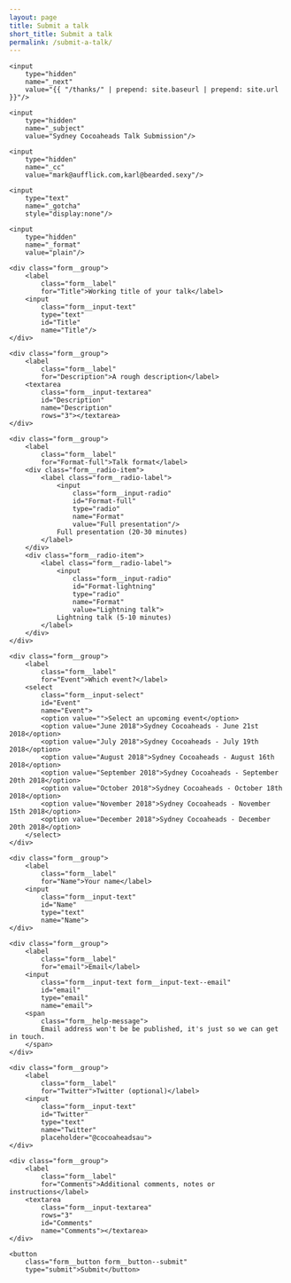 ```yaml
---
layout: page
title: Submit a talk
short_title: Submit a talk
permalink: /submit-a-talk/
---
```


<form
    action="https://formspree.io/karlbowden1+1ozpqfwyhwrszswsdmre@boards.trello.com"
    method="POST"
    class="form">

    <input
        type="hidden"
        name="_next"
        value="{{ "/thanks/" | prepend: site.baseurl | prepend: site.url }}"/>

    <input
        type="hidden"
        name="_subject"
        value="Sydney Cocoaheads Talk Submission"/>

    <input
        type="hidden"
        name="_cc"
        value="mark@aufflick.com,karl@bearded.sexy"/>

    <input
        type="text"
        name="_gotcha"
        style="display:none"/>

    <input
        type="hidden"
        name="_format"
        value="plain"/>

    <div class="form__group">
        <label
            class="form__label"
            for="Title">Working title of your talk</label>
        <input
            class="form__input-text"
            type="text"
            id="Title"
            name="Title"/>
    </div>

    <div class="form__group">
        <label
            class="form__label"
            for="Description">A rough description</label>
        <textarea
            class="form__input-textarea"
            id="Description"
            name="Description"
            rows="3"></textarea>
    </div>

    <div class="form__group">
        <label
            class="form__label"
            for="Format-full">Talk format</label>
        <div class="form__radio-item">
            <label class="form__radio-label">
                <input
                    class="form__input-radio"
                    id="Format-full"
                    type="radio"
                    name="Format"
                    value="Full presentation"/>
                Full presentation (20-30 minutes)
            </label>
        </div>
        <div class="form__radio-item">
            <label class="form__radio-label">
                <input
                    class="form__input-radio"
                    id="Format-lightning"
                    type="radio"
                    name="Format"
                    value="Lightning talk">
                Lightning talk (5-10 minutes)
            </label>
        </div>
    </div>

    <div class="form__group">
        <label
            class="form__label"
            for="Event">Which event?</label>
        <select
            class="form__input-select"
            id="Event"
            name="Event">
            <option value="">Select an upcoming event</option>
            <option value="June 2018">Sydney Cocoaheads - June 21st 2018</option>
            <option value="July 2018">Sydney Cocoaheads - July 19th 2018</option>
            <option value="August 2018">Sydney Cocoaheads - August 16th 2018</option>
            <option value="September 2018">Sydney Cocoaheads - September 20th 2018</option>
            <option value="October 2018">Sydney Cocoaheads - October 18th 2018</option>
            <option value="November 2018">Sydney Cocoaheads - November 15th 2018</option>
            <option value="December 2018">Sydney Cocoaheads - December 20th 2018</option>
        </select>
    </div>

    <div class="form__group">
        <label
            class="form__label"
            for="Name">Your name</label>
        <input
            class="form__input-text"
            id="Name"
            type="text"
            name="Name">
    </div>

    <div class="form__group">
        <label
            class="form__label"
            for="email">Email</label>
        <input
            class="form__input-text form__input-text--email"
            id="email"
            type="email"
            name="email">
        <span
            class="form__help-message">
            Email address won't be be published, it's just so we can get in touch.
        </span>
    </div>

    <div class="form__group">
        <label
            class="form__label"
            for="Twitter">Twitter (optional)</label>
        <input
            class="form__input-text"
            id="Twitter"
            type="text"
            name="Twitter"
            placeholder="@cocoaheadsau">
    </div>

    <div class="form__group">
        <label
            class="form__label"
            for="Comments">Additional comments, notes or instructions</label>
        <textarea
            class="form__input-textarea"
            rows="3"
            id="Comments"
            name="Comments"></textarea>
    </div>

    <button
        class="form__button form__button--submit"
        type="submit">Submit</button>

</form>
